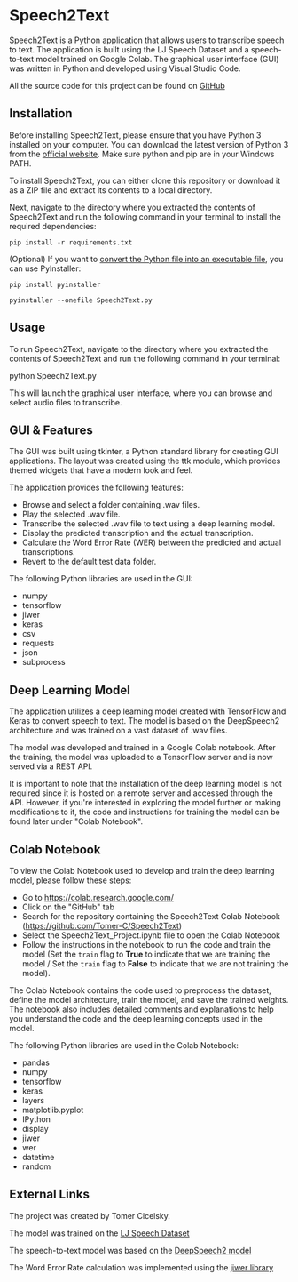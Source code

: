 # Speech2Text
Speech2Text is a Python application that allows users to transcribe speech to text. The application is built using the LJ Speech Dataset and a speech-to-text model trained on Google Colab. The graphical user interface (GUI) was written in Python and developed using Visual Studio Code.

All the source code for this project can be found on [GitHub](https://github.com/Tomer-C/Speech2Text)

## Installation
Before installing Speech2Text, please ensure that you have Python 3 installed on your computer. You can download the latest version of Python 3 from the [official website](https://www.python.org/downloads/). Make sure python and pip are in your Windows PATH.

To install Speech2Text, you can either clone this repository or download it as a ZIP file and extract its contents to a local directory.

Next, navigate to the directory where you extracted the contents of Speech2Text and run the following command in your terminal to install the required dependencies:

    pip install -r requirements.txt

(Optional) If you want to [convert the Python file into an executable file](https://datatofish.com/executable-pyinstaller/), you can use PyInstaller:

    pip install pyinstaller

    pyinstaller --onefile Speech2Text.py

## Usage
To run Speech2Text, navigate to the directory where you extracted the contents of Speech2Text and run the following command in your terminal:

python Speech2Text.py

This will launch the graphical user interface, where you can browse and select audio files to transcribe.

## GUI & Features
The GUI was built using tkinter, a Python standard library for creating GUI applications. The layout was created using the ttk module, which provides themed widgets that have a modern look and feel.

The application provides the following features:

- Browse and select a folder containing .wav files.
- Play the selected .wav file.
- Transcribe the selected .wav file to text using a deep learning model.
- Display the predicted transcription and the actual transcription.
- Calculate the Word Error Rate (WER) between the predicted and actual transcriptions.
- Revert to the default test data folder.

The following Python libraries are used in the GUI:
- numpy
- tensorflow
- jiwer
- keras
- csv
- requests
- json
- subprocess

## Deep Learning Model
The application utilizes a deep learning model created with TensorFlow and Keras to convert speech to text. The model is based on the DeepSpeech2 architecture and was trained on a vast dataset of .wav files.

The model was developed and trained in a Google Colab notebook. After the training, the model was uploaded to a TensorFlow server and is now served via a REST API.

It is important to note that the installation of the deep learning model is not required since it is hosted on a remote server and accessed through the API. However, if you're interested in exploring the model further or making modifications to it, the code and instructions for training the model can be found later under "Colab Notebook".

## Colab Notebook
To view the Colab Notebook used to develop and train the deep learning model, please follow these steps:

- Go to https://colab.research.google.com/
- Click on the "GitHub" tab
- Search for the repository containing the Speech2Text Colab Notebook (https://github.com/Tomer-C/Speech2Text)
- Select the Speech2Text_Project.ipynb file to open the Colab Notebook
- Follow the instructions in the notebook to run the code and train the model 
  (Set the `train` flag to **True** to indicate that we are training the model / Set the `train` flag to **False** to indicate that we are not training the model).

The Colab Notebook contains the code used to preprocess the dataset, define the model architecture, train the model, and save the trained weights. The notebook also includes detailed comments and explanations to help you understand the code and the deep learning concepts used in the model.

The following Python libraries are used in the Colab Notebook:
- pandas
- numpy
- tensorflow
- keras
- layers
- matplotlib.pyplot
- IPython
- display
- jiwer
- wer
- datetime
- random

## External Links
The project was created by Tomer Cicelsky.

The model was trained on the [LJ Speech Dataset](https://keithito.com/LJ-Speech-Dataset/)

The speech-to-text model was based on the [DeepSpeech2 model](https://nvidia.github.io/OpenSeq2Seq/html/speech-recognition/deepspeech2.html)

The Word Error Rate calculation was implemented using the [jiwer library](https://pypi.org/project/jiwer/)


